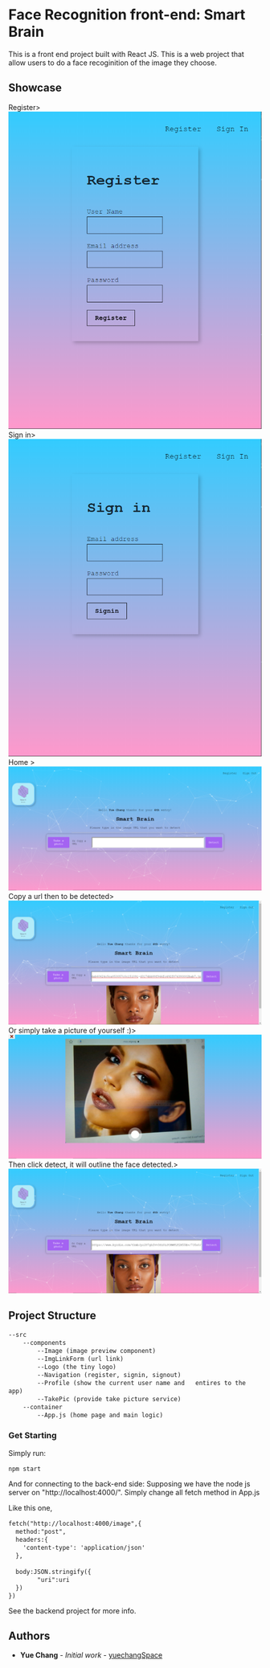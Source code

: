 # Face Recognition front-end: Smart Brain
This is a front end project built with React JS.
This is a web project that allow users to do a face recoginition of the image they choose.

## Showcase
Register>
![register](https://github.com/yuechangSpace/FaceRecognition/blob/master/Screenshots/register.png)
Sign in>
![signin](https://github.com/yuechangSpace/FaceRecognition/blob/master/Screenshots/signin.png)
Home >
![home](https://github.com/yuechangSpace/FaceRecognition/blob/master/Screenshots/home.png)
Copy a url then to be detected>
![url](https://github.com/yuechangSpace/FaceRecognition/blob/master/Screenshots/copyUrl.png)
Or simply take a picture of yourself :)>
![takePic](https://github.com/yuechangSpace/FaceRecognition/blob/master/Screenshots/takePic.png)
Then click detect, it will outline the face detected.>
![detect](https://github.com/yuechangSpace/FaceRecognition/blob/master/Screenshots/detect.png)

## Project Structure
```
--src
	--components
		--Image (image preview component)
		--ImgLinkForm (url link)
		--Logo (the tiny logo)
		--Navigation (register, signin, signout)
		--Profile (show the current user name and 	entires to the app)
		--TakePic (provide take picture service)
	--container
		--App.js (home page and main logic)
```
### Get Starting

Simply run:

```
npm start
```

And for connecting to the back-end side:
Supposing we have the node js server on "http://localhost:4000/".
Simply change all fetch method in App.js

Like this one,
```
fetch("http://localhost:4000/image",{
  method:"post",
  headers:{
    'content-type': 'application/json'
  },

  body:JSON.stringify({
		"uri":uri
  })
})
```
See the backend project for more info.


## Authors

* **Yue Chang** - *Initial work* - [yuechangSpace](https://github.com/yuechangSpace/)

